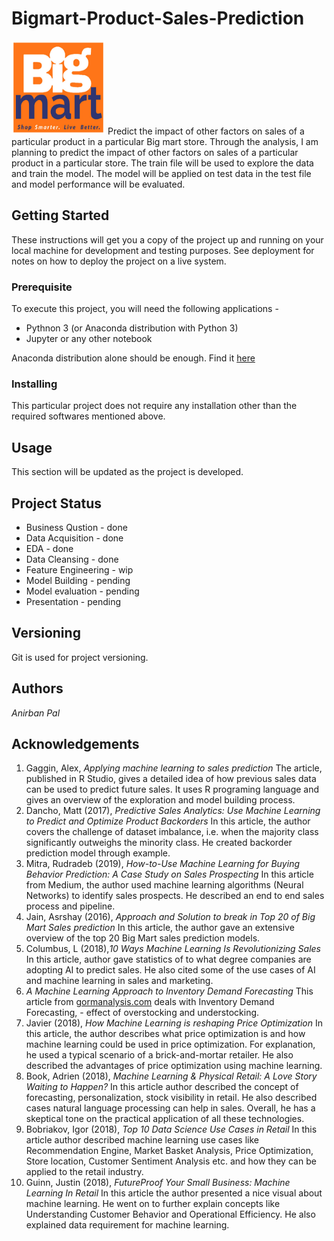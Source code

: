 # Bigmart-Product-Sales-Prediction
<img src="Images/BigMart.jpg" data-canonical-src="Images/BigMart.jpg" width="150" height="150" />
Predict the impact of other factors on sales of a particular product in a particular Big mart store. Through the analysis, I am planning to predict the impact of other factors on sales of a particular product in a particular store. The train file will be used to explore the data and train the model. The model will be applied on test data in the test file and model performance will be evaluated.

## Getting Started
These instructions will get you a copy of the project up and running on your local machine for development and testing purposes. See deployment for notes on how to deploy the project on a live system.

### Prerequisite
To execute this project, you will need the following applications - 
* Pythnon 3 (or Anaconda distribution with Python 3)
* Jupyter or any other notebook

Anaconda distribution alone should be enough. Find it [here](https://www.anaconda.com/distribution/)

### Installing
This particular project does not require any installation other than the required softwares mentioned above.

## Usage
This section will be updated as the project is developed.

## Project Status
* Business Qustion - done
* Data Acquisition - done
* EDA - done
* Data Cleansing - done
* Feature Engineering - wip
* Model Building - pending
* Model evaluation - pending
* Presentation - pending

## Versioning
Git is used for project versioning.

## Authors
_Anirban Pal_

## Acknowledgements
1.	Gaggin, Alex, _Applying machine learning to sales prediction_
The article, published in R Studio, gives a detailed idea of how previous sales data can be used to predict future sales. It uses R programing language and gives an overview of the exploration and model building process.
2.	Dancho, Matt (2017), _Predictive Sales Analytics: Use Machine Learning to Predict and Optimize Product Backorders_
In this article, the author covers the challenge of dataset imbalance, i.e. when the majority class significantly outweighs the minority class. He created backorder prediction model through example. 
3.	Mitra, Rudradeb (2019), _How-to-Use Machine Learning for Buying Behavior Prediction: A Case Study on Sales Prospecting_
In this article from Medium, the author used machine learning algorithms (Neural Networks) to identify sales prospects. He described an end to end sales process and pipeline.
4.	Jain, Asrshay (2016), _Approach and Solution to break in Top 20 of Big Mart Sales prediction_
In this article, the author gave an extensive overview of the top 20 Big Mart sales prediction models.
5.	Columbus, L (2018),_10 Ways Machine Learning Is Revolutionizing Sales_
In this article, author gave statistics of to what degree companies are adopting AI to predict sales. He also cited some of the use cases of AI and machine learning in sales and marketing.
6.	_A Machine Learning Approach to Inventory Demand Forecasting_
This article from [gormanalysis.com](gormanalysis.com) deals with Inventory Demand Forecasting, - effect of overstocking and understocking.
7.	Javier (2018), _How Machine Learning is reshaping Price Optimization_
In this article, the author describes what price optimization is and how machine learning could be used in price optimization. For explanation, he used a typical scenario of a brick-and-mortar retailer. He also described the advantages of price optimization using machine learning.
8.	Book, Adrien (2018), _Machine Learning & Physical Retail: A Love Story Waiting to Happen?_
In this article author described the concept of forecasting, personalization, stock visibility in retail. He also described cases natural language processing can help in sales. Overall, he has a skeptical tone on the practical application of all these technologies.
9.	Bobriakov, Igor (2018), _Top 10 Data Science Use Cases in Retail_
In this article author described machine learning use cases like Recommendation Engine, Market Basket Analysis, Price Optimization, Store location, Customer Sentiment Analysis etc. and how they can be applied to the retail industry.
10.	Guinn, Justin (2018), _FutureProof Your Small Business: Machine Learning In Retail_
In this article the author presented a nice visual about machine learning. He went on to further explain concepts like Understanding Customer Behavior and Operational Efficiency. He also explained data requirement for machine learning.
